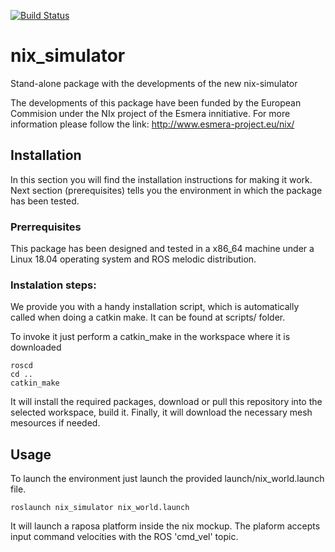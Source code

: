 [![Build Status](https://travis-ci.com/robotics-upo/nix_simulator.svg?token=TqYzdkAmMjrnqQCYqhh1&branch=master)](https://travis-ci.com/robotics-upo/nix_simulator)

# nix_simulator
Stand-alone package with the developments of the new nix-simulator

The developments of this package have been funded by the European Commision under the NIx project of the Esmera innitiative. For more information please follow the link: http://www.esmera-project.eu/nix/

## Installation

In this section you will find the installation instructions for making it work. Next section (prerequisites) tells you the environment in which the package has been tested.

### Prerrequisites

This package has been designed and tested in a x86_64 machine under a Linux 18.04 operating system and ROS melodic distribution. 

### Instalation steps:

We provide you with a handy installation script, which is automatically called when doing a catkin make. It can be found at scripts/ folder. 

To invoke it just perform a catkin_make in the workspace where it is downloaded

```
roscd 
cd ..
catkin_make
```

It will install the required packages, download or pull this repository into the selected workspace, build it. Finally, it will download the necessary mesh mesources if needed.

## Usage

To launch the environment just launch the provided launch/nix_world.launch file.

```
roslaunch nix_simulator nix_world.launch
```

It will launch a raposa platform inside the nix mockup. The plaform accepts input command velocities with the ROS 'cmd_vel' topic.
